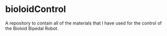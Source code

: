 # bioloidControl
A repository to contain all of the materials that I have used for the control of the Bioloid Bipedal Robot.
